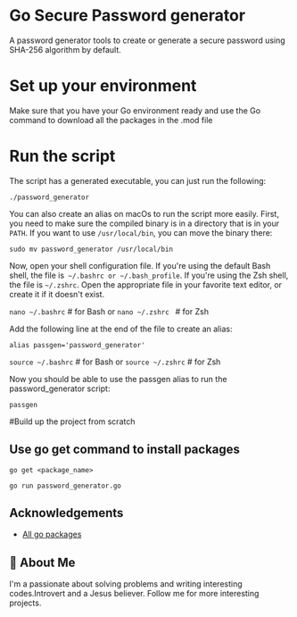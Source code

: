 
# Go Secure Password generator 
A password generator tools to create or generate a secure password using SHA-256 algorithm by default. 

# Set up your environment

Make sure that you have your Go environment ready and  use the Go command to download all the packages in the .mod file 

# Run the script

The script has a generated executable, you can just run the following:

`./password_generator`

You can also create an alias on macOs to run the script more easily. 
First, you need to make sure the compiled binary is in a directory that is in your `PATH`. If you want to use `/usr/local/bin`, you can move the binary there:

`sudo mv password_generator /usr/local/bin`

Now, open your shell configuration file. If you're using the default Bash shell, the file is` ~/.bashrc or ~/.bash_profile`. If you're using the Zsh shell, the file is `~/.zshrc`. Open the appropriate file in your favorite text editor, or create it if it doesn't exist.

`nano ~/.bashrc`        # for Bash
or
`nano ~/.zshrc `        # for Zsh

Add the following line at the end of the file to create an alias:

`alias passgen='password_generator'`

`source ~/.bashrc`      # for Bash
 or
`source ~/.zshrc`       # for Zsh

Now you should be able to use the passgen alias to run the password_generator script:

`passgen`


#Build up the project from scratch

## Use go get command  to install  packages

`go get <package_name>`

`go run password_generator.go`




## Acknowledgements

 - [All go packages](https://pkg.go.dev/awesome-README-templates)


## 🚀 About Me
I'm a passionate about solving problems and writing interesting codes.Introvert and a Jesus believer. Follow me for more interesting projects. 



